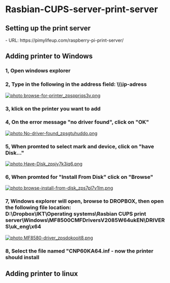 <h1> Rasbian-CUPS-server-print-server </h1>

<h2> Setting up the print server </h2>
- URL: https://pimylifeup.com/raspberry-pi-print-server/ 

<h2> Adding printer to Windows </h2>
<h3> 1, Open windows explorer </h3>

<h3> 2, Type in the following in the address field: \\\ip-adress </h3>
<a href="http://s44.photobucket.com/user/erik-danielsen/media/browse-for-printer_zpspprjqs3v.png.html" target="_blank"><img   src="http://i44.photobucket.com/albums/f48/erik-danielsen/browse-for-printer_zpspprjqs3v.png" border="0" alt=" photo browse-for-printer_zpspprjqs3v.png"/></a>

<h3> 3, klick on the printer you want to add </h3>

<h3> 4, On the error message "no driver found", click on "OK" </h3>
<a href="http://s44.photobucket.com/user/erik-danielsen/media/No-driver-found_zpsgtuhuddo.png.html" target="_blank"><img src="http://i44.photobucket.com/albums/f48/erik-danielsen/No-driver-found_zpsgtuhuddo.png" border="0" alt=" photo No-driver-found_zpsgtuhuddo.png"/></a>

<h3> 5, When promted to select mark and device, click on "have Disk..." </h3>
<a href="http://s44.photobucket.com/user/erik-danielsen/media/Have-Disk_zpsjy7k3iq6.png.html" target="_blank"><img src="http://i44.photobucket.com/albums/f48/erik-danielsen/Have-Disk_zpsjy7k3iq6.png" border="0" alt=" photo Have-Disk_zpsjy7k3iq6.png"/></a>

<h3> 6, When promted for "Install From Disk" click on "Browse" </h3>
<a href="http://s44.photobucket.com/user/erik-danielsen/media/browse-install-from-disk_zps7pl7v1lm.png.html" target="_blank"><img src="http://i44.photobucket.com/albums/f48/erik-danielsen/browse-install-from-disk_zps7pl7v1lm.png" border="0" alt=" photo browse-install-from-disk_zps7pl7v1lm.png"/></a>

<h3> 7, Windows explorer will open, browse to DROPBOX, then open the following file location: <br> D:\Dropbox\IKT\Operating systems\Rasbian CUPS print server\Windows\MF8500CMFDriversV2085W64ukEN\DRIVERS\uk_eng\x64 </h3>
<a href="http://s44.photobucket.com/user/erik-danielsen/media/MF8580-driver_zpsdokooit8.png.html" target="_blank"><img src="http://i44.photobucket.com/albums/f48/erik-danielsen/MF8580-driver_zpsdokooit8.png" border="0" alt=" photo MF8580-driver_zpsdokooit8.png"/></a>

<h3> 8, Select the file named "CNP60KA64.inf - now the printer should install </h3>

<h2> Adding printer to linux </h2>
